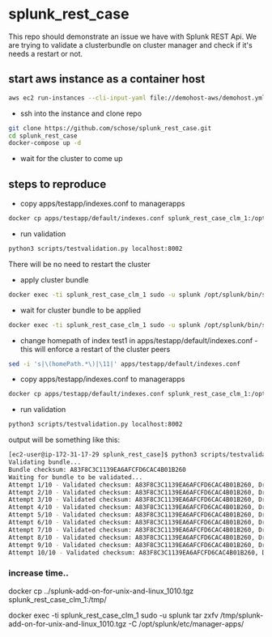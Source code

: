 # splunk_rest_case

This repo should demonstrate an issue we have with Splunk REST Api. We are trying to validate a clusterbundle on cluster manager and check
if it's needs a restart or not.


## start aws instance as a container host ##


```bash
aws ec2 run-instances --cli-input-yaml file://demohost-aws/demohost.yml --user-data file://demohost-aws/demohost-cloudinit.yml --output yaml
```

- ssh into the instance and clone repo

```bash
git clone https://github.com/schose/splunk_rest_case.git
cd splunk_rest_case
docker-compose up -d
```

- wait for the cluster to come up

## steps to reproduce

- copy apps/testapp/indexes.conf to managerapps

```bash
docker cp apps/testapp/default/indexes.conf splunk_rest_case_clm_1:/opt/splunk/etc/manager-apps/_cluster/local/
```

- run validation

```bash
python3 scripts/testvalidation.py localhost:8002
```
There will be no need to restart the cluster

- apply cluster bundle
```bash
docker exec -ti splunk_rest_case_clm_1 sudo -u splunk /opt/splunk/bin/splunk apply cluster-bundle -auth admin:Password01
```

- wait for cluster bundle to be applied

```bash
docker exec -ti splunk_rest_case_clm_1 sudo -u splunk /opt/splunk/bin/splunk show cluster-bundle-status -auth admin:Password01
```

- change homepath of index test1 in apps/testapp/default/indexes.conf - this will enforce a restart of the cluster peers
```bash
sed -i 's|\(homePath.*\)|\11|' apps/testapp/default/indexes.conf
```

- copy apps/testapp/indexes.conf to managerapps

```bash
docker cp apps/testapp/default/indexes.conf splunk_rest_case_clm_1:/opt/splunk/etc/manager-apps/_cluster/local/
```

- run validation

```bash
python3 scripts/testvalidation.py localhost:8002
```

output will be something like this:

```bash
[ec2-user@ip-172-31-17-29 splunk_rest_case]$ python3 scripts/testvalidation.py localhost:8002
Validating bundle...
Bundle checksum: A83F8C3C1139EA6AFCFD6CAC4B01B260
Waiting for bundle to be validated...
Attempt 1/10 - Validated checksum: A83F8C3C1139EA6AFCFD6CAC4B01B260, Dry run checksum: A83F8C3C1139EA6AFCFD6CAC4B01B260, last_check_restart_bundle_result: False
Attempt 2/10 - Validated checksum: A83F8C3C1139EA6AFCFD6CAC4B01B260, Dry run checksum: A83F8C3C1139EA6AFCFD6CAC4B01B260, last_check_restart_bundle_result: False
Attempt 3/10 - Validated checksum: A83F8C3C1139EA6AFCFD6CAC4B01B260, Dry run checksum: A83F8C3C1139EA6AFCFD6CAC4B01B260, last_check_restart_bundle_result: False
Attempt 4/10 - Validated checksum: A83F8C3C1139EA6AFCFD6CAC4B01B260, Dry run checksum: A83F8C3C1139EA6AFCFD6CAC4B01B260, last_check_restart_bundle_result: True
Attempt 5/10 - Validated checksum: A83F8C3C1139EA6AFCFD6CAC4B01B260, Dry run checksum: A83F8C3C1139EA6AFCFD6CAC4B01B260, last_check_restart_bundle_result: True
Attempt 6/10 - Validated checksum: A83F8C3C1139EA6AFCFD6CAC4B01B260, Dry run checksum: A83F8C3C1139EA6AFCFD6CAC4B01B260, last_check_restart_bundle_result: True
Attempt 7/10 - Validated checksum: A83F8C3C1139EA6AFCFD6CAC4B01B260, Dry run checksum: A83F8C3C1139EA6AFCFD6CAC4B01B260, last_check_restart_bundle_result: True
Attempt 8/10 - Validated checksum: A83F8C3C1139EA6AFCFD6CAC4B01B260, Dry run checksum: A83F8C3C1139EA6AFCFD6CAC4B01B260, last_check_restart_bundle_result: True
Attempt 9/10 - Validated checksum: A83F8C3C1139EA6AFCFD6CAC4B01B260, Dry run checksum: A83F8C3C1139EA6AFCFD6CAC4B01B260, last_check_restart_bundle_result: True
Attempt 10/10 - Validated checksum: A83F8C3C1139EA6AFCFD6CAC4B01B260, Dry run checksum: A83F8C3C1139EA6AFCFD6CAC4B01B260, last_check_restart_bundle_result: True

```


### increase time..

docker cp ../splunk-add-on-for-unix-and-linux_1010.tgz splunk_rest_case_clm_1:/tmp/

docker exec -ti splunk_rest_case_clm_1 sudo -u splunk tar zxfv /tmp/splunk-add-on-for-unix-and-linux_1010.tgz -C /opt/splunk/etc/manager-apps/